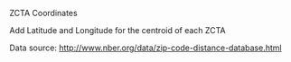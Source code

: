 ZCTA Coordinates

Add Latitude and Longitude for the centroid of each ZCTA

Data source: http://www.nber.org/data/zip-code-distance-database.html
